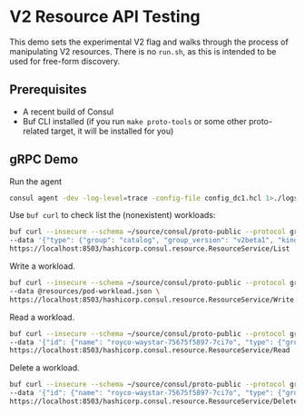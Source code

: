 # V2 Resource API Testing

This demo sets the experimental V2 flag and walks through the process of manipulating V2 resources.
There is no `run.sh`, as this is intended to be used for free-form discovery.

## Prerequisites
* A recent build of Consul
* Buf CLI installed (if you run `make proto-tools` or some other proto-related target, it will be installed for you)

## gRPC Demo

Run the agent
```bash
consul agent -dev -log-level=trace -config-file config_dc1.hcl 1>./logs/dc1.log &
```

Use `buf curl` to check list the (nonexistent) workloads:
```bash
buf curl --insecure --schema ~/source/consul/proto-public --protocol grpc --http2-prior-knowledge \
--data '{"type": {"group": "catalog", "group_version": "v2beta1", "kind": "Workload"}, "tenancy": {"partition": "default", "namespace":"default"}}' \
https://localhost:8503/hashicorp.consul.resource.ResourceService/List
```

Write a workload.
```bash
buf curl --insecure --schema ~/source/consul/proto-public --protocol grpc --http2-prior-knowledge \
--data @resources/pod-workload.json \
https://localhost:8503/hashicorp.consul.resource.ResourceService/Write
```

Read a workload.
```bash
buf curl --insecure --schema ~/source/consul/proto-public --protocol grpc --http2-prior-knowledge \
--data '{"id": {"name": "royco-waystar-75675f5897-7ci7o", "type": {"group": "catalog", "group_version": "v2beta1", "kind": "Workload"}, "tenancy": {"partition": "default", "namespace":"default", "peerName": "local"}}}' \
https://localhost:8503/hashicorp.consul.resource.ResourceService/Read
```

Delete a workload.
```bash
buf curl --insecure --schema ~/source/consul/proto-public --protocol grpc --http2-prior-knowledge \
--data '{"id": {"name": "royco-waystar-75675f5897-7ci7o", "type": {"group": "catalog", "group_version": "v2beta1", "kind": "Workload"}, "tenancy": {"partition": "default", "namespace":"default", "peerName": "local"}}}' \
https://localhost:8503/hashicorp.consul.resource.ResourceService/Delete
```
